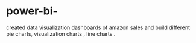 # power-bi-
created data visualization dashboards of amazon sales and build different pie charts, visualization charts , line charts .
